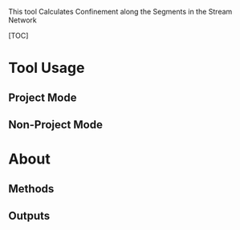 This tool Calculates Confinement along the Segments in the Stream Network

[TOC]

# Tool Usage

## Project Mode



## Non-Project Mode



# About

## Methods

## Outputs

